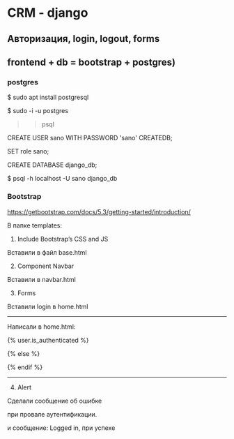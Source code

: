 # CRM - django

## Авторизация, login, logout, forms

## frontend + db = bootstrap + postgres)

### postgres

$ sudo apt install postgresql

$ sudo -i -u postgres

>> psql

CREATE USER sano WITH PASSWORD 'sano' CREATEDB;

SET role sano;

CREATE DATABASE django_db;

$ psql -h localhost -U sano django_db

### Bootstrap

https://getbootstrap.com/docs/5.3/getting-started/introduction/

В папке templates:

1. Include Bootstrap’s CSS and JS

Вставили в файл base.html

2. Component Navbar 

Вставили в navbar.html

3. Forms

Вставили login в home.html

----------------------------

Написали в home.html:

{% user.is_authenticated %}

{% else %}

{% endif %}

---------------------------

4. Alert

Сделали сообщение об ошибке

при провале аутентификации.

и сообщение: Logged in, при успехе
